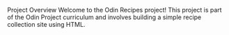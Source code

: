 

Project Overview
Welcome to the Odin Recipes project! This project is part of the Odin Project curriculum and involves building a simple recipe collection site using HTML. 
